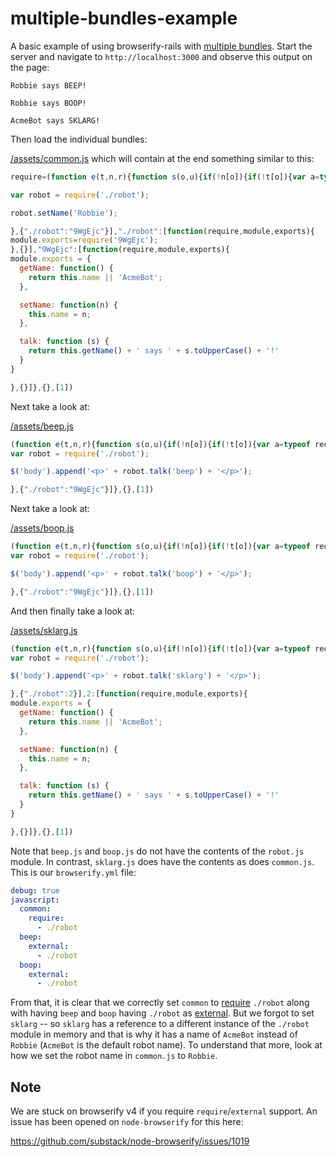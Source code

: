 # multiple-bundles-example

A basic example of using browserify-rails with [multiple bundles](https://github.com/substack/node-browserify#multiple-bundles). Start the server and navigate to `http://localhost:3000` and observe this output on the page:

```
Robbie says BEEP!

Robbie says BOOP!

AcmeBot says SKLARG!
```

Then load the individual bundles:

[/assets/common.js](http://localhost:3000/assets/common.js) which will contain at the end something similar to this:

```javascript
require=(function e(t,n,r){function s(o,u){if(!n[o]){if(!t[o]){var a=typeof require=="function"&&require;if(!u&&a)return a(o,!0);if(i)return i(o,!0);throw new Error("Cannot find module '"+o+"'")}var f=n[o]={exports:{}};t[o][0].call(f.exports,function(e){var n=t[o][1][e];return s(n?n:e)},f,f.exports,e,t,n,r)}return n[o].exports}var i=typeof require=="function"&&require;for(var o=0;o<r.length;o++)s(r[o]);return s})({1:[function(require,module,exports){

var robot = require('./robot');

robot.setName('Robbie');

},{"./robot":"9WgEjc"}],"./robot":[function(require,module,exports){
module.exports=require('9WgEjc');
},{}],"9WgEjc":[function(require,module,exports){
module.exports = {
  getName: function() {
    return this.name || 'AcmeBot';
  },

  setName: function(n) {
    this.name = n;
  },

  talk: function (s) {
    return this.getName() + ' says ' + s.toUpperCase() + '!'
  }
}

},{}]},{},[1])
```

Next take a look at:

[/assets/beep.js](http://localhost:3000/assets/beep.js)

```javascript
(function e(t,n,r){function s(o,u){if(!n[o]){if(!t[o]){var a=typeof require=="function"&&require;if(!u&&a)return a(o,!0);if(i)return i(o,!0);throw new Error("Cannot find module '"+o+"'")}var f=n[o]={exports:{}};t[o][0].call(f.exports,function(e){var n=t[o][1][e];return s(n?n:e)},f,f.exports,e,t,n,r)}return n[o].exports}var i=typeof require=="function"&&require;for(var o=0;o<r.length;o++)s(r[o]);return s})({1:[function(require,module,exports){
var robot = require('./robot');

$('body').append('<p>' + robot.talk('beep') + '</p>');

},{"./robot":"9WgEjc"}]},{},[1])
```

Next take a look at:

[/assets/boop.js](http://localhost:3000/assets/boop.js)

```javascript
(function e(t,n,r){function s(o,u){if(!n[o]){if(!t[o]){var a=typeof require=="function"&&require;if(!u&&a)return a(o,!0);if(i)return i(o,!0);throw new Error("Cannot find module '"+o+"'")}var f=n[o]={exports:{}};t[o][0].call(f.exports,function(e){var n=t[o][1][e];return s(n?n:e)},f,f.exports,e,t,n,r)}return n[o].exports}var i=typeof require=="function"&&require;for(var o=0;o<r.length;o++)s(r[o]);return s})({1:[function(require,module,exports){
var robot = require('./robot');

$('body').append('<p>' + robot.talk('boop') + '</p>');

},{"./robot":"9WgEjc"}]},{},[1])
```

And then finally take a look at:

[/assets/sklarg.js](http://localhost:3000/assets/sklarg.js)

```javascript
(function e(t,n,r){function s(o,u){if(!n[o]){if(!t[o]){var a=typeof require=="function"&&require;if(!u&&a)return a(o,!0);if(i)return i(o,!0);throw new Error("Cannot find module '"+o+"'")}var f=n[o]={exports:{}};t[o][0].call(f.exports,function(e){var n=t[o][1][e];return s(n?n:e)},f,f.exports,e,t,n,r)}return n[o].exports}var i=typeof require=="function"&&require;for(var o=0;o<r.length;o++)s(r[o]);return s})({1:[function(require,module,exports){
var robot = require('./robot');

$('body').append('<p>' + robot.talk('sklarg') + '</p>');

},{"./robot":2}],2:[function(require,module,exports){
module.exports = {
  getName: function() {
    return this.name || 'AcmeBot';
  },

  setName: function(n) {
    this.name = n;
  },

  talk: function (s) {
    return this.getName() + ' says ' + s.toUpperCase() + '!'
  }
}

},{}]},{},[1])
```

Note that `beep.js` and `boop.js` do not have the contents of the `robot.js` module. In contrast, `sklarg.js` does have the contents as does `common.js`. This is our `browserify.yml` file:

```yaml
debug: true
javascript:
  common:
    require:
      - ./robot
  beep:
    external:
      - ./robot
  boop:
    external:
      - ./robot
```

From that, it is clear that we correctly set `common` to [require](https://github.com/substack/node-browserify#brequirefile-opts) `./robot` along with having `beep` and `boop` having `./robot` as [external](https://github.com/substack/node-browserify#bexternalfile). But we forgot to set `sklarg` -- so `sklarg` has a reference to a different instance of the `./robot` module in memory and that is why it has a name of `AcmeBot` instead of `Robbie` (`AcmeBot` is the default robot name). To understand that more, look at how we set the robot name in `common.js` to `Robbie`.

## Note

We are stuck on browserify v4 if you require `require`/`external` support. An issue has been opened on `node-browserify` for this here:

https://github.com/substack/node-browserify/issues/1019
